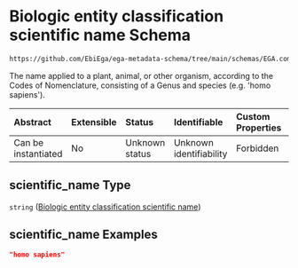 # Biologic entity classification scientific name Schema

```txt
https://github.com/EbiEga/ega-metadata-schema/tree/main/schemas/EGA.common-definitions.json#/definitions/organism_descriptor/properties/scientific_name
```

The name applied to a plant, animal, or other organism, according to the Codes of Nomenclature, consisting of a Genus and species (e.g. 'homo sapiens').

| Abstract            | Extensible | Status         | Identifiable            | Custom Properties | Additional Properties | Access Restrictions | Defined In                                                                                           |
| :------------------ | :--------- | :------------- | :---------------------- | :---------------- | :-------------------- | :------------------ | :--------------------------------------------------------------------------------------------------- |
| Can be instantiated | No         | Unknown status | Unknown identifiability | Forbidden         | Allowed               | none                | [EGA.common-definitions.json\*](../../../schemas/EGA.common-definitions.json "open original schema") |

## scientific\_name Type

`string` ([Biologic entity classification scientific name](ega-12-definitions-organism-obi0100026-descriptor-block-properties-biologic-entity-classification-scientific-name.md))

## scientific\_name Examples

```json
"homo sapiens"
```
